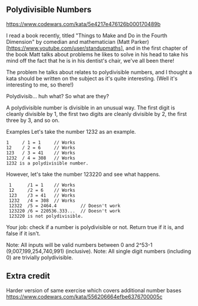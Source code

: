 ## Polydivisible Numbers

https://www.codewars.com/kata/5e4217e476126b000170489b

I read a book recently, titled "Things to Make and Do in the Fourth Dimension" by comedian and mathematician (Matt Parker)[https://www.youtube.com/user/standupmaths], and in the first chapter of the book Matt talks about problems he likes to solve in his head to take his mind off the fact that he is in his dentist's chair, we've all been there!

The problem he talks about relates to polydivisible numbers, and I thought a kata should be written on the subject as it's quite interesting. (Well it's interesting to me, so there!)

Polydivisib... huh what?
So what are they?

A polydivisible number is divisible in an unusual way. The first digit is cleanly divisible by 1, the first two digits are cleanly divisible by 2, the first three by 3, and so on.

Examples
Let's take the number 1232 as an example.

    1     / 1 = 1     // Works
    12    / 2 = 6     // Works
    123   / 3 = 41    // Works
    1232  / 4 = 308   // Works
    1232 is a polydivisible number.

However, let's take the number 123220 and see what happens.

     1      /1 = 1    // Works
     12     /2 = 6    // Works
     123    /3 = 41   // Works
     1232   /4 = 308  // Works
     12322  /5 = 2464.4         // Doesn't work
     123220 /6 = 220536.333...  // Doesn't work
     123220 is not polydivisible.

Your job: check if a number is polydivisible or not.
Return true if it is, and false if it isn't.

Note: All inputs will be valid numbers between 0 and 2^53-1 (9,007,199,254,740,991) (inclusive).
Note: All single digit numbers (including 0) are trivially polydivisible.

## Extra credit
Harder version of same exercise which covers additional number bases
https://www.codewars.com/kata/556206664efbe6376700005c
